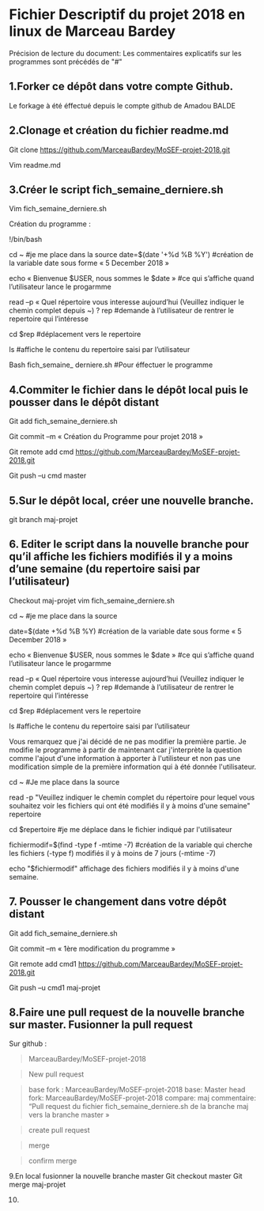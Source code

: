# **Fichier Descriptif du projet 2018 en linux de Marceau Bardey**

Précision de lecture du document: Les commentaires explicatifs sur les programmes sont précédés de "#"

## 1.Forker ce dépôt dans votre compte Github.
Le forkage à été éffectué depuis le compte github de Amadou BALDE

## 2.Clonage et création du fichier readme.md

Git clone https://github.com/MarceauBardey/MoSEF-projet-2018.git

Vim readme.md

## 3.Créer le script fich_semaine_derniere.sh
Vim fich_semaine_derniere.sh

Création du programme :

  !/bin/bash

  cd ~  #je me place dans la source 
  date=$(date '+%d %B %Y')  #création de la variable date sous forme « 5 December 2018 »

  echo « Bienvenue $USER, nous sommes le $date » #ce qui s’affiche quand l’utilisateur lance le progarmme 

  
  read –p « Quel répertoire vous interesse aujourd’hui (Veuillez indiquer le chemin complet depuis ~) ?  rep #demande à l’utilisateur de rentrer le repertoire qui l’intéresse
  
  cd $rep #déplacement vers le repertoire
  
  ls #affiche le contenu du repertoire saisi par l’utilisateur
 
  Bash fich_semaine_ derniere.sh #Pour éffectuer le programme

## 4.Commiter le fichier dans le dépôt local puis le pousser dans le dépôt distant
Git add fich_semaine_derniere.sh

Git commit –m « Création du Programme pour projet 2018 »

Git remote add cmd https://github.com/MarceauBardey/MoSEF-projet-2018.git

Git push –u cmd master

## 5.Sur le dépôt local, créer une nouvelle branche.
 git branch maj-projet

## 6. Editer le script dans la nouvelle branche pour qu’il affiche les fichiers modifiés il y a moins d’une semaine (du repertoire saisi par l’utilisateur)
Checkout maj-projet 
vim fich_semaine_derniere.sh

  cd ~  #je me place dans la source 
 
  date=$(date +%d %B %Y)  #création de la variable date sous forme « 5 December 2018 »

  echo « Bienvenue $USER, nous sommes le $date » #ce qui s’affiche quand l’utilisateur lance le progarmme 

  read –p « Quel répertoire vous interesse aujourd’hui (Veuillez indiquer le chemin complet depuis ~) ?  rep #demande à l’utilisateur de rentrer le repertoire qui l’intéresse

  cd $rep #déplacement vers le repertoire

  ls #affiche le contenu du repertoire saisi par l’utilisateur

Vous remarquez que j'ai décidé de ne pas modifier la première partie. Je modifie le programme à partir de maintenant car j'interprète la question comme l'ajout d'une information à apporter à l'utilisteur et non pas une modification simple de la première information qui à été donnée l'utilisateur.

cd ~ #Je me place dans la source

read -p "Veuillez indiquer le chemin complet du répertoire pour lequel vous souhaitez voir les fichiers qui ont été modifiés il y à moins d'une semaine" repertoire

cd $repertoire #je me déplace dans le fichier indiqué par l'utilisateur

fichiermodif=$(find -type f -mtime -7) #création de la variable qui cherche les fichiers (-type f) modifiés il y à moins de 7 jours (-mtime -7)

echo "$fichiermodif" affichage des fichiers modifiés il y à moins d'une semaine.

## 7. Pousser le changement dans votre dépôt distant
Git add fich_semaine_derniere.sh

Git commit –m « 1ère modification du programme »

Git remote add cmd1 https://github.com/MarceauBardey/MoSEF-projet-2018.git

Git push –u cmd1 maj-projet

## 8.Faire une pull request de la nouvelle branche sur master. Fusionner la pull request
 Sur github :

>MarceauBardey/MoSEF-projet-2018

>New pull request

>base fork : MarceauBardey/MoSEF-projet-2018	base: Master 	head fork: MarceauBardey/MoSEF-projet-2018		compare: maj
> commentaire: “Pull request du fichier fich_semaine_derniere.sh de la branche maj vers la branche master »

> create pull request

>merge 

>confirm merge



9.En local fusionner la nouvelle branche master
Git checkout master
Git merge maj-projet

10.
